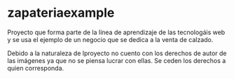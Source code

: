 # zapateriaexample
Proyecto que forma parte de la línea de aprendizaje de las tecnologáis web y se usa el ejemplo de un negocio que se dedica a la venta de calzado.

Debido a la naturaleza de lproyecto no cuento con los derechos de autor de las imágenes ya que no se piensa lucrar con ellas. Se ceden los derechos a quien corresponda.
